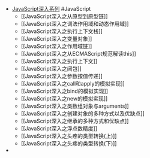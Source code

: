 - [JavaScript深入系列](https://github.com/mqyqingfeng/Blog) #JavaScript
	- [[JavaScript深入之从原型到原型链]]
	- [[JavaScript深入之词法作用域和动态作用域]]
	- [[JavaScript深入之执行上下文栈]]
	- [[JavaScript深入之变量对象]]
	- [[JavaScript深入之作用域链]]
	- [[JavaScript深入之从ECMAScript规范解读this]]
	- [[JavaScript深入之执行上下文]]
	- [[JavaScript深入之闭包]]
	- [[JavaScript深入之参数按值传递]]
	- [[JavaScript深入之call和apply的模拟实现]]
	- [[JavaScript深入之bind的模拟实现]]
	- [[JavaScript深入之new的模拟实现]]
	- [[JavaScript深入之类数组对象与arguments]]
	- [[JavaScript深入之创建对象的多种方式以及优缺点]]
	- [[JavaScript深入之继承的多种方式和优缺点]]
	- [[JavaScript深入之浮点数精度]]
	- [[JavaScript深入之头疼的类型转换(上)]]
	- [[JavaScript深入之头疼的类型转换(下)]]
-